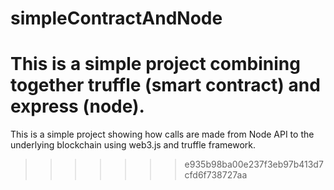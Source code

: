 # simpleContractAndNode
This is a simple project combining together truffle (smart contract) and express (node).
=======
This is a simple project showing how calls are made from Node API to the underlying blockchain using web3.js and truffle framework.
>>>>>>> e935b98ba00e237f3eb97b413d7cfd6f738727aa
